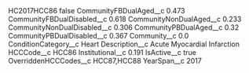 <?xml version="1.0" encoding="UTF-8"?>
<CustomMetadata xmlns="http://soap.sforce.com/2006/04/metadata" xmlns:xsi="http://www.w3.org/2001/XMLSchema-instance" xmlns:xsd="http://www.w3.org/2001/XMLSchema">
    <label>HC2017HCC86</label>
    <protected>false</protected>
    <values>
        <field>CommunityFBDualAged__c</field>
        <value xsi:type="xsd:double">0.473</value>
    </values>
    <values>
        <field>CommunityFBDualDisabled__c</field>
        <value xsi:type="xsd:double">0.618</value>
    </values>
    <values>
        <field>CommunityNonDualAged__c</field>
        <value xsi:type="xsd:double">0.233</value>
    </values>
    <values>
        <field>CommunityNonDualDisabled__c</field>
        <value xsi:type="xsd:double">0.306</value>
    </values>
    <values>
        <field>CommunityPBDualAged__c</field>
        <value xsi:type="xsd:double">0.32</value>
    </values>
    <values>
        <field>CommunityPBDualDisabled__c</field>
        <value xsi:type="xsd:double">0.367</value>
    </values>
    <values>
        <field>Community__c</field>
        <value xsi:type="xsd:double">0.0</value>
    </values>
    <values>
        <field>ConditionCategory__c</field>
        <value xsi:type="xsd:string">Heart</value>
    </values>
    <values>
        <field>Description__c</field>
        <value xsi:type="xsd:string">Acute Myocardial Infarction</value>
    </values>
    <values>
        <field>HCCCode__c</field>
        <value xsi:type="xsd:string">HCC86</value>
    </values>
    <values>
        <field>Institutional__c</field>
        <value xsi:type="xsd:double">0.191</value>
    </values>
    <values>
        <field>IsActive__c</field>
        <value xsi:type="xsd:boolean">true</value>
    </values>
    <values>
        <field>OverriddenHCCCodes__c</field>
        <value xsi:type="xsd:string">HCC87,HCC88</value>
    </values>
    <values>
        <field>YearSpan__c</field>
        <value xsi:type="xsd:string">2017</value>
    </values>
</CustomMetadata>
